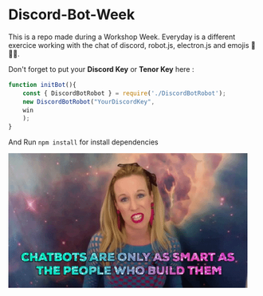 # Discord-Bot-Week

This is a repo made during a Workshop Week. Everyday is a different exercice working with the chat of discord, robot.js, electron.js and emojis 🤖🤖🤖. 

Don't forget to put your **Discord Key** or **Tenor Key** here : 

```javascript
function initBot(){
    const { DiscordBotRobot } = require('./DiscordBotRobot');
    new DiscordBotRobot("YourDiscordKey",
    win
    );
}
```

And Run `npm install` for install dependencies 

![Alt Text](https://github.com/hille22/Discord-Bot-Week/blob/main/giphy.gif?raw=true)



